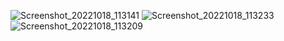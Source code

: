 ![Screenshot_20221018_113141](https://user-images.githubusercontent.com/75468041/196408599-8808ec5a-94bd-47ec-9429-5cbe8185d987.png)
![Screenshot_20221018_113233](https://user-images.githubusercontent.com/75468041/196408629-7b5ce0d1-a0a4-435c-8c7d-5090e5a57583.png)
![Screenshot_20221018_113209](https://user-images.githubusercontent.com/75468041/196408652-2d10a50d-b8f8-4689-bf3d-487e16a60189.png)
